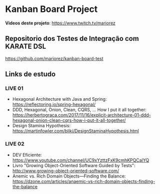 # Kanban Board Project

**Videos deste projeto**: https://www.twitch.tv/mariorez

## Repositorio dos Testes de Integração com KARATE DSL
https://github.com/mariorez/kanban-board-test

## Links de estudo

### LIVE 01

- Hexagonal Architecture with Java and Spring: https://reflectoring.io/spring-hexagonal/
- DDD, Hexagonal, Onion, Clean, CQRS, … How I put it all together: https://herbertograca.com/2017/11/16/explicit-architecture-01-ddd-hexagonal-onion-clean-cqrs-how-i-put-it-all-together/
- Design Stamina Hypothesis: https://martinfowler.com/bliki/DesignStaminaHypothesis.html

### LIVE 02

- DEV Eficiente: https://www.youtube.com/channel/UC9xYzttzFxK9cmhKPQCalYQ
- Livro "Growing Object-Oriented Software Guided by Tests": http://www.growing-object-oriented-software.com/
- Anemic vs. Rich Domain Objects—Finding the Balance: https://dzone.com/articles/anaemic-vs-rich-domain-objects-finding-the-balance